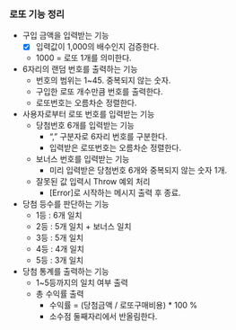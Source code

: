 ### 로또 기능 정리

- 구입 금액을 입력받는 기능
  - [x] 입력값이 1,000의 배수인지 검증한다.
  - 1000 = 로또 1개를 의미한다.
- 6자리의 랜덤 번호를 출력하는 기능
  - 번호의 범위는 1~45. 중복되지 않는 숫자.
  - 구입한 로또 개수만큼 번호를 출력한다.
  - 로또번호는 오름차순 정렬한다.
- 사용자로부터 로또 번호를 입력받는 기능
  - 당첨번호 6개를 입력받는 기능
    - “,” 구분자로 6자리 번호를 구분한다.
    - 입력받은 로또번호는 오름차순 정렬한다.
  - 보너스 번호를 입력받는 기능
    - 미리 입력받은 당첨번호 6개와 중복되지 않는 숫자 1개.
  - 잘못된 값 입력시 Throw 예외 처리
    - [Error]로 시작하는 메시지 출력 후 종료.
- 당첨 등수를 판단하는 기능
  - 1등 : 6개 일치
  - 2등 : 5개 일치 + 보너스 일치
  - 3등 : 5개 일치
  - 4등 : 4개 일치
  - 5등 : 3개 일치
- 당첨 통계를 출력하는 기능
  - 1~5등까지의 일치 여부 출력
  - 총 수익률 출력
    - 수익률 = (당첨금액 / 로또구매비용) \* 100 %
    - 소수점 둘째자리에서 반올림한다.
